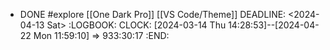 - DONE #explore [[One Dark Pro]] [[VS Code/Theme]]
  DEADLINE: <2024-04-13 Sat>
  :LOGBOOK:
  CLOCK: [2024-03-14 Thu 14:28:53]--[2024-04-22 Mon 11:59:10] =>  933:30:17
  :END: